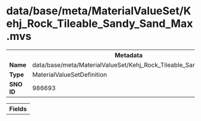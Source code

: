 <h1>data/base/meta/MaterialValueSet/Kehj_Rock_Tileable_Sandy_Sand_Max.mvs</h1><table><tr><th colspan="100%">Metadata</th></tr><tr><td><b>Name</b></td><td>data/base/meta/MaterialValueSet/Kehj_Rock_Tileable_Sandy_Sand_Max.mvs</td></tr><tr><td><b>Type</b></td><td>MaterialValueSetDefinition</td></tr><tr><td><b>SNO ID</b></td><td>986693</td></tr></table>

<table><tr><th colspan="100%">Fields</th></tr></table>


